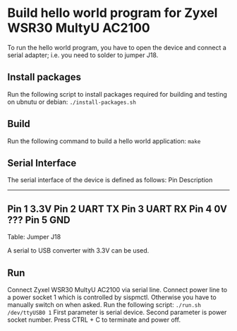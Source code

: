 # Build hello world program for Zyxel WSR30 MultyU AC2100

To run the hello world program, you have to open the device and connect a
serial adapter; i.e. you need to solder to jumper J18.

## Install packages
Run the following script to install packages required for building and testing
on ubnutu or debian:
```./install-packages.sh```

## Build
Run the following command to build a hello world application:
```make```

## Serial Interface
The serial interface of the device is defined as follows:
Pin   Description
----- -----------
Pin 1 3.3V
Pin 2 UART TX
Pin 3 UART RX
Pin 4 0V ???
Pin 5 GND
-----------------
Table: Jumper J18

A serial to USB converter with 3.3V can be used.

## Run
Connect Zyxel WSR30 MultyU AC2100 via serial line.
Connect power line to a power socket 1 which is controlled by sispmctl.
Otherwise you have to manually switch on when asked.
Run the following script:
```./run.sh /dev/ttyUSB0 1```
First parameter is serial device.
Second parameter is power socket number.
Press CTRL + C to terminate and power off.
